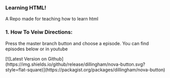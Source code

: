 ### Learning HTML! 
A Repo made for teaching how to learn html


### 1. How To Veiw Directions:
<p>Press the master branch button and choose a episode. You can find episodes below or in youtube</p>
[![Latest Version on Github](https://img.shields.io/github/release/dillingham/nova-button.svg?style=flat-square)](https://packagist.org/packages/dillingham/nova-button)
